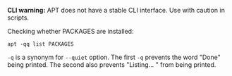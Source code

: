 **CLI warning:** APT does not have a stable CLI interface. Use with caution in scripts.

Checking whether PACKAGES are installed:
```
apt -qq list PACKAGES
```
`-q` is a synonym for `--quiet` option. The first `-q` prevents the word "Done" being printed. The second also prevents "Listing... " from being printed.
